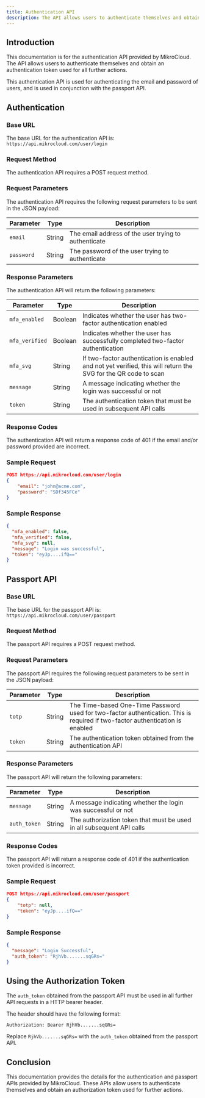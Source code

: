 ```yaml
---
title: Authentication API
description: The API allows users to authenticate themselves and obtain an authentication token used for all further actions.
---
```


## Introduction

This documentation is for the authentication API provided by MikroCloud. The API allows users to authenticate themselves and obtain an authentication token used for all further actions.

This authentication API is used for authenticating the email and password of users, and is used in conjunction with the passport API.

## Authentication

### Base URL

The base URL for the authentication API is: `https://api.mikrocloud.com/user/login`

### Request Method

The authentication API requires a POST request method.

### Request Parameters

The authentication API requires the following request parameters to be sent in the JSON payload:

| Parameter | Type   | Description                                          |
| --------- | ------ | ---------------------------------------------------- |
| `email`     | String | The email address of the user trying to authenticate |
| `password`  | String | The password of the user trying to authenticate      |

### Response Parameters

The authentication API will return the following parameters:

| Parameter    | Type    | Description                                                                                                    |
| ------------ | ------- | -------------------------------------------------------------------------------------------------------------- |
| `mfa_enabled`  | Boolean | Indicates whether the user has two-factor authentication enabled                                               |
| `mfa_verified` | Boolean | Indicates whether the user has successfully completed two-factor authentication                                |
| `mfa_svg`      | String  | If two-factor authentication is enabled and not yet verified, this will return the SVG for the QR code to scan |
| `message`      | String  | A message indicating whether the login was successful or not                                                   |
| `token`        | String  | The authentication token that must be used in subsequent API calls                                             |

### Response Codes

The authentication API will return a response code of 401 if the email and/or password provided are incorrect.

### Sample Request

```json
POST https://api.mikrocloud.com/user/login
{
    "email": "john@acme.com",
    "password": "SDf345FCe"
}
```

### Sample Response

```json
{
  "mfa_enabled": false,
  "mfa_verified": false,
  "mfa_svg": null,
  "message": "Login was successful",
  "token": "eyJp....ifQ=="
}
```

## Passport API

### Base URL

The base URL for the passport API is: `https://api.mikrocloud.com/user/passport`

### Request Method

The passport API requires a POST request method.

### Request Parameters

The passport API requires the following request parameters to be sent in the JSON payload:

| Parameter | Type   | Description                                                                                                                   |
| --------- | ------ | ----------------------------------------------------------------------------------------------------------------------------- |
| `totp`      | String | The Time-based One-Time Password used for two-factor authentication. This is required if two-factor authentication is enabled |
| `token`     | String | The authentication token obtained from the authentication API                                                                 |

### Response Parameters

The passport API will return the following parameters:

| Parameter  | Type   | Description                                                           |
| ---------- | ------ | --------------------------------------------------------------------- |
| `message`    | String | A message indicating whether the login was successful or not          |
| `auth_token` | String | The authorization token that must be used in all subsequent API calls |

### Response Codes

The passport API will return a response code of 401 if the authentication token provided is incorrect.

### Sample Request

```json
POST https://api.mikrocloud.com/user/passport
{
    "totp": null,
    "token": "eyJp....ifQ=="
}
```

### Sample Response

```json
{
  "message": "Login Successful",
  "auth_token": "RjhVb.......sqGRs="
}
```

## Using the Authorization Token

The `auth_token` obtained from the passport API must be used in all further API requests in a HTTP bearer header.

The header should have the following format:

```
Authorization: Bearer RjhVb.......sqGRs=
```

Replace `RjhVb.......sqGRs=` with the `auth_token` obtained from the passport API.

## Conclusion

This documentation provides the details for the authentication and passport APIs provided by MikroCloud. These APIs allow users to authenticate themselves and obtain an authorization token used for further actions.
